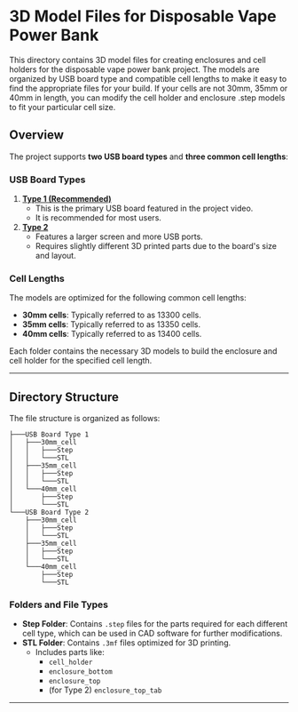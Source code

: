 # 3D Model Files for Disposable Vape Power Bank

This directory contains 3D model files for creating enclosures and cell holders for the disposable vape power bank project. The models are organized by USB board type and compatible cell lengths to make it easy to find the appropriate files for your build.
If your cells are not 30mm, 35mm or 40mm in length, you can modify the cell holder and enclosure .step models to fit your particular cell size.


## Overview
The project supports **two USB board types** and **three common cell lengths**:

### USB Board Types
1. [**Type 1 (Recommended)**](https://s.click.aliexpress.com/e/_oBGOqhR)
   - This is the primary USB board featured in the project video.
   - It is recommended for most users.
2. [**Type 2**](https://s.click.aliexpress.com/e/_oBXyxIH)
   - Features a larger screen and more USB ports.
   - Requires slightly different 3D printed parts due to the board's size and layout.

### Cell Lengths
The models are optimized for the following common cell lengths:
- **30mm cells**: Typically referred to as 13300 cells.
- **35mm cells**: Typically referred to as 13350 cells.
- **40mm cells**: Typically referred to as 13400 cells.

Each folder contains the necessary 3D models to build the enclosure and cell holder for the specified cell length.

---

## Directory Structure

The file structure is organized as follows:

```
├───USB Board Type 1
│   ├───30mm_cell
│   │   ├───Step
│   │   └───STL
│   ├───35mm_cell
│   │   ├───Step
│   │   └───STL
│   └───40mm_cell
│       ├───Step
│       └───STL
└───USB Board Type 2
    ├───30mm_cell
    │   ├───Step
    │   └───STL
    ├───35mm_cell
    │   ├───Step
    │   └───STL
    └───40mm_cell
        ├───Step
        └───STL
```

### Folders and File Types
- **Step Folder**: Contains `.step` files for the parts required for each different cell type, which can be used in CAD software for further modifications.
- **STL Folder**: Contains `.3mf` files optimized for 3D printing.
  - Includes parts like:
    - `cell_holder`
    - `enclosure_bottom`
    - `enclosure_top`
    - (for Type 2) `enclosure_top_tab`

---
